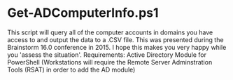 # Get-ADComputerInfo.ps1
This script will query all of the computer accounts in domains you have access to and output the data to a .CSV file.  This was presented during the Brainstorm 16.0 conference in 2015. I hope this makes you very happy while you 'assess the situation'. Requirements:  Active Directory Module for PowerShell  (Workstations will require the Remote Server Adminstration Tools (RSAT) in order to add the AD module)
